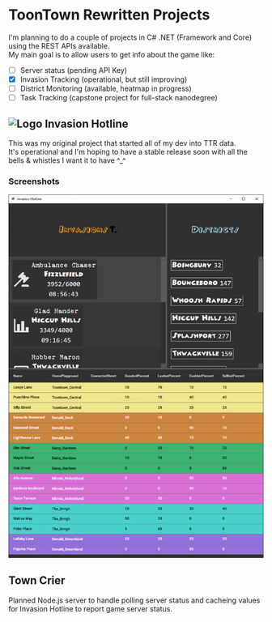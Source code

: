 # ToonTown Rewritten Projects
I'm planning to do a couple of projects in C# .NET (Framework and Core) using the REST APIs available.  
My main goal is to allow users to get info about the game like:

- [ ] Server status (pending API Key)
- [x] Invasion Tracking (operational, but still improving)
- [ ] District Monitoring (available, heatmap in progress)
- [ ] Task Tracking (capstone project for full-stack nanodegree)

## ![Logo](InvasionHotline/logo.ico) Invasion Hotline

This was my original project that started all of my dev into TTR data.  
It's operational and I'm hoping to have a stable release soon with all the bells & whistles I want it to have \^\_\^

### Screenshots
![Sample Invasion Hotline Shot](InvasionHotline/Sample_Shot.PNG)

## Town Crier
Planned Node.js server to handle polling server status and cacheing values for Invasion Hotline to report game server status.


